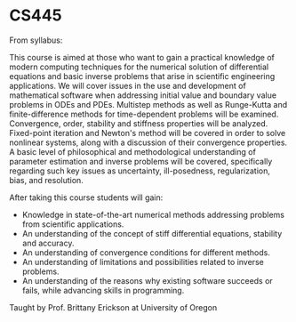 # CS445
From syllabus:

This course is aimed at those who want to gain a practical knowledge of modern computing techniques for the numerical solution of differential equations and basic inverse problems that arise in scientific engineering applications. We will cover issues in the use and development of mathematical software when addressing initial value and boundary value problems in ODEs and PDEs. Multistep methods as well as Runge-Kutta and finite-difference methods for time-dependent problems will be examined. Convergence, order, stability and stiffness properties will be analyzed. Fixed-point iteration and Newton's method will be covered in order to solve nonlinear systems, along with a discussion of their convergence properties. A basic level of philosophical and methodological understanding of parameter estimation and inverse problems will be covered, specifically regarding such key issues as uncertainty, ill-posedness, regularization, bias, and resolution.

After taking this course students will gain:
- Knowledge in state-of-the-art numerical methods addressing problems from scientific applications.
- An understanding of the concept of stiff differential equations, stability and accuracy.
- An understanding of convergence conditions for different methods.
- An understanding of limitations and possibilities related to inverse problems.
- An understanding of the reasons why existing software succeeds or fails, while advancing skills in programming.

Taught by Prof. Brittany Erickson at University of Oregon
